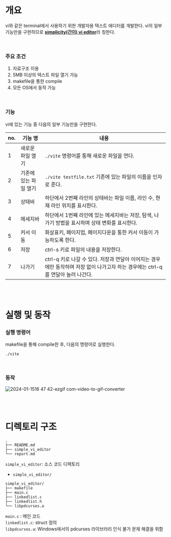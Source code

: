 # 개요
vi와 같은 terminal에서 사용하기 위한 개발자용 텍스트 에디터를 개발한다. vi의 일부 기능만을 구현하므로 <u>**simplicity(간이) vi editor**</u>라 칭한다.

</br>

### 주요 조건
1. 자료구조 이용
2. 5MB 이상의 텍스트 파일 열기 가능
3. makefile을 통한 compile
4. 모든 OS에서 동작 가능 

</br>

### 기능
vi에 있는 기능 중 다음의 일부 기능만을 구현한다. 

|no.|기능 명| 내용|
|---|---|---|
|1|새로운 파일 열기|`./vite` 명령어를 통해 새로운 파일을 연다.|
|2|기존에 있는 파일 열기|`./vite testfile.txt` 기존에 있는 파일의 이름을 인자로 준다.|
|3|상태바|하단에서 2번째 라인의 상태바는 파일 이름, 라인 수, 현재 라인 위치를 표시한다.|
|4|메세지바|하단에서 1번째 라인에 있는 메세지바는 저장, 탐색, 나가기 방법을 표시하며 상태 변화를 표시한다.|
|5|커서 이동|화살표키, 페이지업, 페이지다운을 통한 커서 이동이 가능하도록 한다.|
|6|저장|ctrl-s 키로 파일의 내용을 저장한다.|
|7|나가기|ctrl-q 키로 나갈 수 있다. 저장과 연달아 이어지는 경우에만 동작하며 저장 없이 나가고자 하는 경우에는 ctrl-q를 연달아 눌러 나간다.|

</br>
</br>

# 실행 및 동작
### 실행 명령어
makefile을 통해 compile한 후, 다음의 명령어로 실행한다. 
```
./vite
```

</br>

### 동작
![2024-01-1516 47 42-ezgif com-video-to-gif-converter](https://github.com/Jaden000/simple-vi-editor/assets/84056591/75ea0b78-a8c2-4d4c-b4af-3b7722d78ce6)

</br>
</br>

# 디렉토리 구조

```
.
├── README.md
├── simple_vi_editor
└── report.md
```

`simple_vi_editor`: 소스 코드 디렉토리



- `simple_vi_editor/`

```
simple_vi_editor/
├── makefile
├── main.c
├── linkedlist.c
├── linkedlist.h
└── libpdcurses.a
```
`main.c` : 메인 코드  
`linkedlist.c`: struct 정의  
`libpdcurses.a`: Windows에서의 pdcurses 라이브러리 인식 불가 문제 해결을 위함
